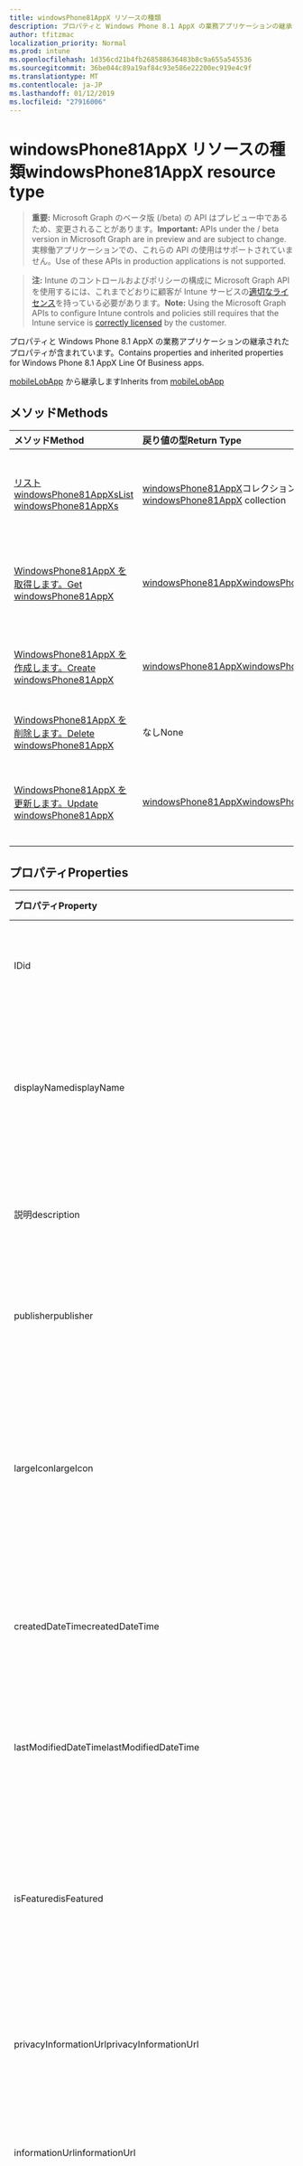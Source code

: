 ```yaml
---
title: windowsPhone81AppX リソースの種類
description: プロパティと Windows Phone 8.1 AppX の業務アプリケーションの継承されたプロパティが含まれています。
author: tfitzmac
localization_priority: Normal
ms.prod: intune
ms.openlocfilehash: 1d356cd21b4fb268588636483b8c9a655a545536
ms.sourcegitcommit: 36be044c89a19af84c93e586e22200ec919e4c9f
ms.translationtype: MT
ms.contentlocale: ja-JP
ms.lasthandoff: 01/12/2019
ms.locfileid: "27916006"
---
```

# <a name="windowsphone81appx-resource-type"></a><span data-ttu-id="24eea-103">windowsPhone81AppX リソースの種類</span><span class="sxs-lookup"><span data-stu-id="24eea-103">windowsPhone81AppX resource type</span></span>

> <span data-ttu-id="24eea-104">**重要:** Microsoft Graph のベータ版 (/beta) の API はプレビュー中であるため、変更されることがあります。</span><span class="sxs-lookup"><span data-stu-id="24eea-104">**Important:** APIs under the / beta version in Microsoft Graph are in preview and are subject to change.</span></span> <span data-ttu-id="24eea-105">実稼働アプリケーションでの、これらの API の使用はサポートされていません。</span><span class="sxs-lookup"><span data-stu-id="24eea-105">Use of these APIs in production applications is not supported.</span></span>

> <span data-ttu-id="24eea-106">**注:** Intune のコントロールおよびポリシーの構成に Microsoft Graph API を使用するには、これまでどおりに顧客が Intune サービスの[適切なライセンス](https://go.microsoft.com/fwlink/?linkid=839381)を持っている必要があります。</span><span class="sxs-lookup"><span data-stu-id="24eea-106">**Note:** Using the Microsoft Graph APIs to configure Intune controls and policies still requires that the Intune service is [correctly licensed](https://go.microsoft.com/fwlink/?linkid=839381) by the customer.</span></span>

<span data-ttu-id="24eea-107">プロパティと Windows Phone 8.1 AppX の業務アプリケーションの継承されたプロパティが含まれています。</span><span class="sxs-lookup"><span data-stu-id="24eea-107">Contains properties and inherited properties for Windows Phone 8.1 AppX Line Of Business apps.</span></span>

<span data-ttu-id="24eea-108">[mobileLobApp](../resources/intune-apps-mobilelobapp.md) から継承します</span><span class="sxs-lookup"><span data-stu-id="24eea-108">Inherits from [mobileLobApp](../resources/intune-apps-mobilelobapp.md)</span></span>

## <a name="methods"></a><span data-ttu-id="24eea-109">メソッド</span><span class="sxs-lookup"><span data-stu-id="24eea-109">Methods</span></span>
|<span data-ttu-id="24eea-110">メソッド</span><span class="sxs-lookup"><span data-stu-id="24eea-110">Method</span></span>|<span data-ttu-id="24eea-111">戻り値の型</span><span class="sxs-lookup"><span data-stu-id="24eea-111">Return Type</span></span>|<span data-ttu-id="24eea-112">説明</span><span class="sxs-lookup"><span data-stu-id="24eea-112">Description</span></span>|
|:---|:---|:---|
|[<span data-ttu-id="24eea-113">リスト windowsPhone81AppXs</span><span class="sxs-lookup"><span data-stu-id="24eea-113">List windowsPhone81AppXs</span></span>](../api/intune-apps-windowsphone81appx-list.md)|<span data-ttu-id="24eea-114">[windowsPhone81AppX](../resources/intune-apps-windowsphone81appx.md)コレクション</span><span class="sxs-lookup"><span data-stu-id="24eea-114">[windowsPhone81AppX](../resources/intune-apps-windowsphone81appx.md) collection</span></span>|<span data-ttu-id="24eea-115">[WindowsPhone81AppX](../resources/intune-apps-windowsphone81appx.md)オブジェクトのプロパティと関係を一覧表示します。</span><span class="sxs-lookup"><span data-stu-id="24eea-115">List properties and relationships of the [windowsPhone81AppX](../resources/intune-apps-windowsphone81appx.md) objects.</span></span>|
|[<span data-ttu-id="24eea-116">WindowsPhone81AppX を取得します。</span><span class="sxs-lookup"><span data-stu-id="24eea-116">Get windowsPhone81AppX</span></span>](../api/intune-apps-windowsphone81appx-get.md)|[<span data-ttu-id="24eea-117">windowsPhone81AppX</span><span class="sxs-lookup"><span data-stu-id="24eea-117">windowsPhone81AppX</span></span>](../resources/intune-apps-windowsphone81appx.md)|<span data-ttu-id="24eea-118">[WindowsPhone81AppX](../resources/intune-apps-windowsphone81appx.md)オブジェクトのプロパティと関係を参照してください。</span><span class="sxs-lookup"><span data-stu-id="24eea-118">Read properties and relationships of the [windowsPhone81AppX](../resources/intune-apps-windowsphone81appx.md) object.</span></span>|
|[<span data-ttu-id="24eea-119">WindowsPhone81AppX を作成します。</span><span class="sxs-lookup"><span data-stu-id="24eea-119">Create windowsPhone81AppX</span></span>](../api/intune-apps-windowsphone81appx-create.md)|[<span data-ttu-id="24eea-120">windowsPhone81AppX</span><span class="sxs-lookup"><span data-stu-id="24eea-120">windowsPhone81AppX</span></span>](../resources/intune-apps-windowsphone81appx.md)|<span data-ttu-id="24eea-121">新しい[windowsPhone81AppX](../resources/intune-apps-windowsphone81appx.md)オブジェクトを作成します。</span><span class="sxs-lookup"><span data-stu-id="24eea-121">Create a new [windowsPhone81AppX](../resources/intune-apps-windowsphone81appx.md) object.</span></span>|
|[<span data-ttu-id="24eea-122">WindowsPhone81AppX を削除します。</span><span class="sxs-lookup"><span data-stu-id="24eea-122">Delete windowsPhone81AppX</span></span>](../api/intune-apps-windowsphone81appx-delete.md)|<span data-ttu-id="24eea-123">なし</span><span class="sxs-lookup"><span data-stu-id="24eea-123">None</span></span>|<span data-ttu-id="24eea-124">の[windowsPhone81AppX](../resources/intune-apps-windowsphone81appx.md)を削除します。</span><span class="sxs-lookup"><span data-stu-id="24eea-124">Deletes a [windowsPhone81AppX](../resources/intune-apps-windowsphone81appx.md).</span></span>|
|[<span data-ttu-id="24eea-125">WindowsPhone81AppX を更新します。</span><span class="sxs-lookup"><span data-stu-id="24eea-125">Update windowsPhone81AppX</span></span>](../api/intune-apps-windowsphone81appx-update.md)|[<span data-ttu-id="24eea-126">windowsPhone81AppX</span><span class="sxs-lookup"><span data-stu-id="24eea-126">windowsPhone81AppX</span></span>](../resources/intune-apps-windowsphone81appx.md)|<span data-ttu-id="24eea-127">[WindowsPhone81AppX](../resources/intune-apps-windowsphone81appx.md)オブジェクトのプロパティを更新します。</span><span class="sxs-lookup"><span data-stu-id="24eea-127">Update the properties of a [windowsPhone81AppX](../resources/intune-apps-windowsphone81appx.md) object.</span></span>|

## <a name="properties"></a><span data-ttu-id="24eea-128">プロパティ</span><span class="sxs-lookup"><span data-stu-id="24eea-128">Properties</span></span>
|<span data-ttu-id="24eea-129">プロパティ</span><span class="sxs-lookup"><span data-stu-id="24eea-129">Property</span></span>|<span data-ttu-id="24eea-130">型</span><span class="sxs-lookup"><span data-stu-id="24eea-130">Type</span></span>|<span data-ttu-id="24eea-131">説明</span><span class="sxs-lookup"><span data-stu-id="24eea-131">Description</span></span>|
|:---|:---|:---|
|<span data-ttu-id="24eea-132">ID</span><span class="sxs-lookup"><span data-stu-id="24eea-132">id</span></span>|<span data-ttu-id="24eea-133">String</span><span class="sxs-lookup"><span data-stu-id="24eea-133">String</span></span>|<span data-ttu-id="24eea-134">エンティティのキー。</span><span class="sxs-lookup"><span data-stu-id="24eea-134">Key of the entity.</span></span> <span data-ttu-id="24eea-135">[mobileApp](../resources/intune-apps-mobileapp.md) から継承します</span><span class="sxs-lookup"><span data-stu-id="24eea-135">Inherited from [mobileApp](../resources/intune-apps-mobileapp.md)</span></span>|
|<span data-ttu-id="24eea-136">displayName</span><span class="sxs-lookup"><span data-stu-id="24eea-136">displayName</span></span>|<span data-ttu-id="24eea-137">String</span><span class="sxs-lookup"><span data-stu-id="24eea-137">String</span></span>|<span data-ttu-id="24eea-138">管理者が提供またはインポートしたアプリのタイトル。</span><span class="sxs-lookup"><span data-stu-id="24eea-138">The admin provided or imported title of the app.</span></span> <span data-ttu-id="24eea-139">[mobileApp](../resources/intune-apps-mobileapp.md) から継承します</span><span class="sxs-lookup"><span data-stu-id="24eea-139">Inherited from [mobileApp](../resources/intune-apps-mobileapp.md)</span></span>|
|<span data-ttu-id="24eea-140">説明</span><span class="sxs-lookup"><span data-stu-id="24eea-140">description</span></span>|<span data-ttu-id="24eea-141">String</span><span class="sxs-lookup"><span data-stu-id="24eea-141">String</span></span>|<span data-ttu-id="24eea-142">アプリの説明。</span><span class="sxs-lookup"><span data-stu-id="24eea-142">The description of the app.</span></span> <span data-ttu-id="24eea-143">[mobileApp](../resources/intune-apps-mobileapp.md) から継承します</span><span class="sxs-lookup"><span data-stu-id="24eea-143">Inherited from [mobileApp](../resources/intune-apps-mobileapp.md)</span></span>|
|<span data-ttu-id="24eea-144">publisher</span><span class="sxs-lookup"><span data-stu-id="24eea-144">publisher</span></span>|<span data-ttu-id="24eea-145">String</span><span class="sxs-lookup"><span data-stu-id="24eea-145">String</span></span>|<span data-ttu-id="24eea-146">アプリの発行元。</span><span class="sxs-lookup"><span data-stu-id="24eea-146">The publisher of the app.</span></span> <span data-ttu-id="24eea-147">[mobileApp](../resources/intune-apps-mobileapp.md) から継承します</span><span class="sxs-lookup"><span data-stu-id="24eea-147">Inherited from [mobileApp](../resources/intune-apps-mobileapp.md)</span></span>|
|<span data-ttu-id="24eea-148">largeIcon</span><span class="sxs-lookup"><span data-stu-id="24eea-148">largeIcon</span></span>|[<span data-ttu-id="24eea-149">mimeContent</span><span class="sxs-lookup"><span data-stu-id="24eea-149">mimeContent</span></span>](../resources/intune-shared-mimecontent.md)|<span data-ttu-id="24eea-150">アプリの詳細に表示され、アイコンのアップロードに使用される大きなアイコン。</span><span class="sxs-lookup"><span data-stu-id="24eea-150">The large icon, to be displayed in the app details and used for upload of the icon.</span></span> <span data-ttu-id="24eea-151">[mobileApp](../resources/intune-apps-mobileapp.md) から継承します</span><span class="sxs-lookup"><span data-stu-id="24eea-151">Inherited from [mobileApp](../resources/intune-apps-mobileapp.md)</span></span>|
|<span data-ttu-id="24eea-152">createdDateTime</span><span class="sxs-lookup"><span data-stu-id="24eea-152">createdDateTime</span></span>|<span data-ttu-id="24eea-153">DateTimeOffset</span><span class="sxs-lookup"><span data-stu-id="24eea-153">DateTimeOffset</span></span>|<span data-ttu-id="24eea-154">アプリが作成された日時。</span><span class="sxs-lookup"><span data-stu-id="24eea-154">The date and time the app was created.</span></span> <span data-ttu-id="24eea-155">[mobileApp](../resources/intune-apps-mobileapp.md) から継承します</span><span class="sxs-lookup"><span data-stu-id="24eea-155">Inherited from [mobileApp](../resources/intune-apps-mobileapp.md)</span></span>|
|<span data-ttu-id="24eea-156">lastModifiedDateTime</span><span class="sxs-lookup"><span data-stu-id="24eea-156">lastModifiedDateTime</span></span>|<span data-ttu-id="24eea-157">DateTimeOffset</span><span class="sxs-lookup"><span data-stu-id="24eea-157">DateTimeOffset</span></span>|<span data-ttu-id="24eea-158">アプリが最後に変更された日時。</span><span class="sxs-lookup"><span data-stu-id="24eea-158">The date and time the app was last modified.</span></span> <span data-ttu-id="24eea-159">[mobileApp](../resources/intune-apps-mobileapp.md) から継承します</span><span class="sxs-lookup"><span data-stu-id="24eea-159">Inherited from [mobileApp](../resources/intune-apps-mobileapp.md)</span></span>|
|<span data-ttu-id="24eea-160">isFeatured</span><span class="sxs-lookup"><span data-stu-id="24eea-160">isFeatured</span></span>|<span data-ttu-id="24eea-161">Boolean</span><span class="sxs-lookup"><span data-stu-id="24eea-161">Boolean</span></span>|<span data-ttu-id="24eea-162">アプリが管理者のおすすめとしてマークされたかどうかを示す値。[mobileApp](../resources/intune-apps-mobileapp.md) から継承します</span><span class="sxs-lookup"><span data-stu-id="24eea-162">The value indicating whether the app is marked as featured by the admin. Inherited from [mobileApp](../resources/intune-apps-mobileapp.md)</span></span>|
|<span data-ttu-id="24eea-163">privacyInformationUrl</span><span class="sxs-lookup"><span data-stu-id="24eea-163">privacyInformationUrl</span></span>|<span data-ttu-id="24eea-164">String</span><span class="sxs-lookup"><span data-stu-id="24eea-164">String</span></span>|<span data-ttu-id="24eea-165">プライバシーに関する声明の URL。</span><span class="sxs-lookup"><span data-stu-id="24eea-165">The privacy statement Url.</span></span> <span data-ttu-id="24eea-166">[mobileApp](../resources/intune-apps-mobileapp.md) から継承します</span><span class="sxs-lookup"><span data-stu-id="24eea-166">Inherited from [mobileApp](../resources/intune-apps-mobileapp.md)</span></span>|
|<span data-ttu-id="24eea-167">informationUrl</span><span class="sxs-lookup"><span data-stu-id="24eea-167">informationUrl</span></span>|<span data-ttu-id="24eea-168">String</span><span class="sxs-lookup"><span data-stu-id="24eea-168">String</span></span>|<span data-ttu-id="24eea-169">詳細情報の URL。</span><span class="sxs-lookup"><span data-stu-id="24eea-169">The more information Url.</span></span> <span data-ttu-id="24eea-170">[mobileApp](../resources/intune-apps-mobileapp.md) から継承します</span><span class="sxs-lookup"><span data-stu-id="24eea-170">Inherited from [mobileApp](../resources/intune-apps-mobileapp.md)</span></span>|
|<span data-ttu-id="24eea-171">owner</span><span class="sxs-lookup"><span data-stu-id="24eea-171">owner</span></span>|<span data-ttu-id="24eea-172">String</span><span class="sxs-lookup"><span data-stu-id="24eea-172">String</span></span>|<span data-ttu-id="24eea-173">アプリの所有者。</span><span class="sxs-lookup"><span data-stu-id="24eea-173">The owner of the app.</span></span> <span data-ttu-id="24eea-174">[mobileApp](../resources/intune-apps-mobileapp.md) から継承します</span><span class="sxs-lookup"><span data-stu-id="24eea-174">Inherited from [mobileApp](../resources/intune-apps-mobileapp.md)</span></span>|
|<span data-ttu-id="24eea-175">developer</span><span class="sxs-lookup"><span data-stu-id="24eea-175">developer</span></span>|<span data-ttu-id="24eea-176">String</span><span class="sxs-lookup"><span data-stu-id="24eea-176">String</span></span>|<span data-ttu-id="24eea-177">アプリの開発者。</span><span class="sxs-lookup"><span data-stu-id="24eea-177">The developer of the app.</span></span> <span data-ttu-id="24eea-178">[mobileApp](../resources/intune-apps-mobileapp.md) から継承します</span><span class="sxs-lookup"><span data-stu-id="24eea-178">Inherited from [mobileApp](../resources/intune-apps-mobileapp.md)</span></span>|
|<span data-ttu-id="24eea-179">notes</span><span class="sxs-lookup"><span data-stu-id="24eea-179">notes</span></span>|<span data-ttu-id="24eea-180">String</span><span class="sxs-lookup"><span data-stu-id="24eea-180">String</span></span>|<span data-ttu-id="24eea-181">アプリ用のメモ。</span><span class="sxs-lookup"><span data-stu-id="24eea-181">Notes for the app.</span></span> <span data-ttu-id="24eea-182">[mobileApp](../resources/intune-apps-mobileapp.md) から継承します</span><span class="sxs-lookup"><span data-stu-id="24eea-182">Inherited from [mobileApp](../resources/intune-apps-mobileapp.md)</span></span>|
|<span data-ttu-id="24eea-183">uploadState</span><span class="sxs-lookup"><span data-stu-id="24eea-183">uploadState</span></span>|<span data-ttu-id="24eea-184">Int32</span><span class="sxs-lookup"><span data-stu-id="24eea-184">Int32</span></span>|<span data-ttu-id="24eea-185">アップロードの状態です。</span><span class="sxs-lookup"><span data-stu-id="24eea-185">The upload state.</span></span> <span data-ttu-id="24eea-186">[mobileApp](../resources/intune-apps-mobileapp.md) から継承します</span><span class="sxs-lookup"><span data-stu-id="24eea-186">Inherited from [mobileApp](../resources/intune-apps-mobileapp.md)</span></span>|
|<span data-ttu-id="24eea-187">publishingState</span><span class="sxs-lookup"><span data-stu-id="24eea-187">publishingState</span></span>|[<span data-ttu-id="24eea-188">mobileAppPublishingState</span><span class="sxs-lookup"><span data-stu-id="24eea-188">mobileAppPublishingState</span></span>](../resources/intune-apps-mobileapppublishingstate.md)|<span data-ttu-id="24eea-189">アプリの発行の状態。</span><span class="sxs-lookup"><span data-stu-id="24eea-189">The publishing state for the app.</span></span> <span data-ttu-id="24eea-190">アプリが発行されていない限り、アプリを割り当てることができません。</span><span class="sxs-lookup"><span data-stu-id="24eea-190">The app cannot be assigned unless the app is published.</span></span> <span data-ttu-id="24eea-191">[MobileApp](../resources/intune-apps-mobileapp.md)から継承されます。</span><span class="sxs-lookup"><span data-stu-id="24eea-191">Inherited from [mobileApp](../resources/intune-apps-mobileapp.md).</span></span> <span data-ttu-id="24eea-192">可能な値は、`notPublished`、`processing`、`published` です。</span><span class="sxs-lookup"><span data-stu-id="24eea-192">Possible values are: `notPublished`, `processing`, `published`.</span></span>|
|<span data-ttu-id="24eea-193">committedContentVersion</span><span class="sxs-lookup"><span data-stu-id="24eea-193">committedContentVersion</span></span>|<span data-ttu-id="24eea-194">String</span><span class="sxs-lookup"><span data-stu-id="24eea-194">String</span></span>|<span data-ttu-id="24eea-195">内部にコミットされたコンテンツのバージョン。</span><span class="sxs-lookup"><span data-stu-id="24eea-195">The internal committed content version.</span></span> <span data-ttu-id="24eea-196">[mobileLobApp](../resources/intune-apps-mobilelobapp.md) から継承します</span><span class="sxs-lookup"><span data-stu-id="24eea-196">Inherited from [mobileLobApp](../resources/intune-apps-mobilelobapp.md)</span></span>|
|<span data-ttu-id="24eea-197">fileName</span><span class="sxs-lookup"><span data-stu-id="24eea-197">fileName</span></span>|<span data-ttu-id="24eea-198">String</span><span class="sxs-lookup"><span data-stu-id="24eea-198">String</span></span>|<span data-ttu-id="24eea-199">メインの Lob アプリケーションのファイル名。</span><span class="sxs-lookup"><span data-stu-id="24eea-199">The name of the main Lob application file.</span></span> <span data-ttu-id="24eea-200">[mobileLobApp](../resources/intune-apps-mobilelobapp.md) から継承します</span><span class="sxs-lookup"><span data-stu-id="24eea-200">Inherited from [mobileLobApp](../resources/intune-apps-mobilelobapp.md)</span></span>|
|<span data-ttu-id="24eea-201">size</span><span class="sxs-lookup"><span data-stu-id="24eea-201">size</span></span>|<span data-ttu-id="24eea-202">Int64</span><span class="sxs-lookup"><span data-stu-id="24eea-202">Int64</span></span>|<span data-ttu-id="24eea-203">アップロードされたすべてのファイルを含む合計サイズ。</span><span class="sxs-lookup"><span data-stu-id="24eea-203">The total size, including all uploaded files.</span></span> <span data-ttu-id="24eea-204">[mobileLobApp](../resources/intune-apps-mobilelobapp.md) から継承します</span><span class="sxs-lookup"><span data-stu-id="24eea-204">Inherited from [mobileLobApp](../resources/intune-apps-mobilelobapp.md)</span></span>|
|<span data-ttu-id="24eea-205">applicableArchitectures</span><span class="sxs-lookup"><span data-stu-id="24eea-205">applicableArchitectures</span></span>|[<span data-ttu-id="24eea-206">windowsArchitecture</span><span class="sxs-lookup"><span data-stu-id="24eea-206">windowsArchitecture</span></span>](../resources/intune-apps-windowsarchitecture.md)|<span data-ttu-id="24eea-207">このアプリを実行できる Windows アーキテクチャ。</span><span class="sxs-lookup"><span data-stu-id="24eea-207">The Windows architecture(s) for which this app can run on.</span></span> <span data-ttu-id="24eea-208">可能な値は、`none`、`x86`、`x64`、`arm`、`neutral` です。</span><span class="sxs-lookup"><span data-stu-id="24eea-208">Possible values are: `none`, `x86`, `x64`, `arm`, `neutral`.</span></span>|
|<span data-ttu-id="24eea-209">identityName</span><span class="sxs-lookup"><span data-stu-id="24eea-209">identityName</span></span>|<span data-ttu-id="24eea-210">String</span><span class="sxs-lookup"><span data-stu-id="24eea-210">String</span></span>|<span data-ttu-id="24eea-211">ID 名。</span><span class="sxs-lookup"><span data-stu-id="24eea-211">The Identity Name.</span></span>|
|<span data-ttu-id="24eea-212">identityPublisherHash</span><span class="sxs-lookup"><span data-stu-id="24eea-212">identityPublisherHash</span></span>|<span data-ttu-id="24eea-213">String</span><span class="sxs-lookup"><span data-stu-id="24eea-213">String</span></span>|<span data-ttu-id="24eea-214">ID の発行元のハッシュ。</span><span class="sxs-lookup"><span data-stu-id="24eea-214">The Identity Publisher Hash.</span></span>|
|<span data-ttu-id="24eea-215">identityResourceIdentifier</span><span class="sxs-lookup"><span data-stu-id="24eea-215">identityResourceIdentifier</span></span>|<span data-ttu-id="24eea-216">String</span><span class="sxs-lookup"><span data-stu-id="24eea-216">String</span></span>|<span data-ttu-id="24eea-217">ID のリソースの識別子。</span><span class="sxs-lookup"><span data-stu-id="24eea-217">The Identity Resource Identifier.</span></span>|
|<span data-ttu-id="24eea-218">minimumSupportedOperatingSystem</span><span class="sxs-lookup"><span data-stu-id="24eea-218">minimumSupportedOperatingSystem</span></span>|[<span data-ttu-id="24eea-219">windowsMinimumOperatingSystem</span><span class="sxs-lookup"><span data-stu-id="24eea-219">windowsMinimumOperatingSystem</span></span>](../resources/intune-apps-windowsminimumoperatingsystem.md)|<span data-ttu-id="24eea-220">該当するオペレーティング システムの最小の値です。</span><span class="sxs-lookup"><span data-stu-id="24eea-220">The value for the minimum applicable operating system.</span></span>|
|<span data-ttu-id="24eea-221">phoneProductIdentifier</span><span class="sxs-lookup"><span data-stu-id="24eea-221">phoneProductIdentifier</span></span>|<span data-ttu-id="24eea-222">String</span><span class="sxs-lookup"><span data-stu-id="24eea-222">String</span></span>|<span data-ttu-id="24eea-223">電話の製品識別子です。</span><span class="sxs-lookup"><span data-stu-id="24eea-223">The Phone Product Identifier.</span></span>|
|<span data-ttu-id="24eea-224">phonePublisherId</span><span class="sxs-lookup"><span data-stu-id="24eea-224">phonePublisherId</span></span>|<span data-ttu-id="24eea-225">String</span><span class="sxs-lookup"><span data-stu-id="24eea-225">String</span></span>|<span data-ttu-id="24eea-226">電話の発行元の id。</span><span class="sxs-lookup"><span data-stu-id="24eea-226">The Phone Publisher Id.</span></span>|
|<span data-ttu-id="24eea-227">identityVersion</span><span class="sxs-lookup"><span data-stu-id="24eea-227">identityVersion</span></span>|<span data-ttu-id="24eea-228">String</span><span class="sxs-lookup"><span data-stu-id="24eea-228">String</span></span>|<span data-ttu-id="24eea-229">ID のバージョン。</span><span class="sxs-lookup"><span data-stu-id="24eea-229">The identity version.</span></span>|

## <a name="relationships"></a><span data-ttu-id="24eea-230">リレーションシップ</span><span class="sxs-lookup"><span data-stu-id="24eea-230">Relationships</span></span>
|<span data-ttu-id="24eea-231">リレーションシップ</span><span class="sxs-lookup"><span data-stu-id="24eea-231">Relationship</span></span>|<span data-ttu-id="24eea-232">型</span><span class="sxs-lookup"><span data-stu-id="24eea-232">Type</span></span>|<span data-ttu-id="24eea-233">説明</span><span class="sxs-lookup"><span data-stu-id="24eea-233">Description</span></span>|
|:---|:---|:---|
|<span data-ttu-id="24eea-234">categories</span><span class="sxs-lookup"><span data-stu-id="24eea-234">categories</span></span>|<span data-ttu-id="24eea-235">[mobileAppCategory](../resources/intune-apps-mobileappcategory.md) コレクション</span><span class="sxs-lookup"><span data-stu-id="24eea-235">[mobileAppCategory](../resources/intune-apps-mobileappcategory.md) collection</span></span>|<span data-ttu-id="24eea-236">このアプリのカテゴリのリスト。</span><span class="sxs-lookup"><span data-stu-id="24eea-236">The list of categories for this app.</span></span> <span data-ttu-id="24eea-237">[mobileApp](../resources/intune-apps-mobileapp.md) から継承します</span><span class="sxs-lookup"><span data-stu-id="24eea-237">Inherited from [mobileApp](../resources/intune-apps-mobileapp.md)</span></span>|
|<span data-ttu-id="24eea-238">assignments</span><span class="sxs-lookup"><span data-stu-id="24eea-238">assignments</span></span>|<span data-ttu-id="24eea-239">[mobileAppAssignment](../resources/intune-apps-mobileappassignment.md) コレクション</span><span class="sxs-lookup"><span data-stu-id="24eea-239">[mobileAppAssignment](../resources/intune-apps-mobileappassignment.md) collection</span></span>|<span data-ttu-id="24eea-240">このモバイル アプリのグループ割り当てのリスト。</span><span class="sxs-lookup"><span data-stu-id="24eea-240">The list of group assignments for this mobile app.</span></span> <span data-ttu-id="24eea-241">[mobileApp](../resources/intune-apps-mobileapp.md) から継承します</span><span class="sxs-lookup"><span data-stu-id="24eea-241">Inherited from [mobileApp](../resources/intune-apps-mobileapp.md)</span></span>|
|<span data-ttu-id="24eea-242">installSummary</span><span class="sxs-lookup"><span data-stu-id="24eea-242">installSummary</span></span>|[<span data-ttu-id="24eea-243">mobileAppInstallSummary</span><span class="sxs-lookup"><span data-stu-id="24eea-243">mobileAppInstallSummary</span></span>](../resources/intune-apps-mobileappinstallsummary.md)|<span data-ttu-id="24eea-244">モバイル アプリ インストール概要です。</span><span class="sxs-lookup"><span data-stu-id="24eea-244">Mobile App Install Summary.</span></span> <span data-ttu-id="24eea-245">[mobileApp](../resources/intune-apps-mobileapp.md) から継承します</span><span class="sxs-lookup"><span data-stu-id="24eea-245">Inherited from [mobileApp](../resources/intune-apps-mobileapp.md)</span></span>|
|<span data-ttu-id="24eea-246">deviceStatuses</span><span class="sxs-lookup"><span data-stu-id="24eea-246">deviceStatuses</span></span>|<span data-ttu-id="24eea-247">[mobileAppInstallStatus](../resources/intune-apps-mobileappinstallstatus.md)コレクション</span><span class="sxs-lookup"><span data-stu-id="24eea-247">[mobileAppInstallStatus](../resources/intune-apps-mobileappinstallstatus.md) collection</span></span>|<span data-ttu-id="24eea-248">このモバイル アプリケーションのインストール状況の一覧です。</span><span class="sxs-lookup"><span data-stu-id="24eea-248">The list of installation states for this mobile app.</span></span> <span data-ttu-id="24eea-249">[mobileApp](../resources/intune-apps-mobileapp.md) から継承します</span><span class="sxs-lookup"><span data-stu-id="24eea-249">Inherited from [mobileApp](../resources/intune-apps-mobileapp.md)</span></span>|
|<span data-ttu-id="24eea-250">userStatuses</span><span class="sxs-lookup"><span data-stu-id="24eea-250">userStatuses</span></span>|<span data-ttu-id="24eea-251">[userAppInstallStatus](../resources/intune-apps-userappinstallstatus.md)コレクション</span><span class="sxs-lookup"><span data-stu-id="24eea-251">[userAppInstallStatus](../resources/intune-apps-userappinstallstatus.md) collection</span></span>|<span data-ttu-id="24eea-252">このモバイル アプリケーションのインストール状況の一覧です。</span><span class="sxs-lookup"><span data-stu-id="24eea-252">The list of installation states for this mobile app.</span></span> <span data-ttu-id="24eea-253">[mobileApp](../resources/intune-apps-mobileapp.md) から継承します</span><span class="sxs-lookup"><span data-stu-id="24eea-253">Inherited from [mobileApp](../resources/intune-apps-mobileapp.md)</span></span>|
|<span data-ttu-id="24eea-254">contentVersions</span><span class="sxs-lookup"><span data-stu-id="24eea-254">contentVersions</span></span>|<span data-ttu-id="24eea-255">[mobileAppContent](../resources/intune-apps-mobileappcontent.md) コレクション</span><span class="sxs-lookup"><span data-stu-id="24eea-255">[mobileAppContent](../resources/intune-apps-mobileappcontent.md) collection</span></span>|<span data-ttu-id="24eea-256">このアプリのコンテンツのバージョンのリスト。</span><span class="sxs-lookup"><span data-stu-id="24eea-256">The list of content versions for this app.</span></span> <span data-ttu-id="24eea-257">[mobileLobApp](../resources/intune-apps-mobilelobapp.md) から継承します</span><span class="sxs-lookup"><span data-stu-id="24eea-257">Inherited from [mobileLobApp](../resources/intune-apps-mobilelobapp.md)</span></span>|

## <a name="json-representation"></a><span data-ttu-id="24eea-258">JSON 表記</span><span class="sxs-lookup"><span data-stu-id="24eea-258">JSON Representation</span></span>
<span data-ttu-id="24eea-259">以下は、リソースの JSON 表記です。</span><span class="sxs-lookup"><span data-stu-id="24eea-259">Here is a JSON representation of the resource.</span></span>
<!-- {
  "blockType": "resource",
  "keyProperty": "id",
  "@odata.type": "microsoft.graph.windowsPhone81AppX"
}
-->
``` json
{
  "@odata.type": "#microsoft.graph.windowsPhone81AppX",
  "id": "String (identifier)",
  "displayName": "String",
  "description": "String",
  "publisher": "String",
  "largeIcon": {
    "@odata.type": "microsoft.graph.mimeContent",
    "type": "String",
    "value": "binary"
  },
  "createdDateTime": "String (timestamp)",
  "lastModifiedDateTime": "String (timestamp)",
  "isFeatured": true,
  "privacyInformationUrl": "String",
  "informationUrl": "String",
  "owner": "String",
  "developer": "String",
  "notes": "String",
  "uploadState": 1024,
  "publishingState": "String",
  "committedContentVersion": "String",
  "fileName": "String",
  "size": 1024,
  "applicableArchitectures": "String",
  "identityName": "String",
  "identityPublisherHash": "String",
  "identityResourceIdentifier": "String",
  "minimumSupportedOperatingSystem": {
    "@odata.type": "microsoft.graph.windowsMinimumOperatingSystem",
    "v8_0": true,
    "v8_1": true,
    "v10_0": true,
    "v10_1607": true,
    "v10_1703": true,
    "v10_1709": true,
    "v10_1803": true
  },
  "phoneProductIdentifier": "String",
  "phonePublisherId": "String",
  "identityVersion": "String"
}
```





